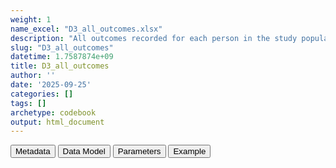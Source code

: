```yaml
---
weight: 1
name_excel: "D3_all_outcomes.xlsx"
description: "All outcomes recorded for each person in the study population with date, during the study period"
slug: "D3_all_outcomes"
datetime: 1.7587874e+09
title: D3_all_outcomes
author: ''
date: '2025-09-25'
categories: []
tags: []
archetype: codebook
output: html_document
---
```


<script src="/rmarkdown-libs/core-js/shim.min.js"></script>
<script src="/rmarkdown-libs/react/react.min.js"></script>
<script src="/rmarkdown-libs/react/react-dom.min.js"></script>
<script src="/rmarkdown-libs/reactwidget/react-tools.js"></script>
<script src="/rmarkdown-libs/htmlwidgets/htmlwidgets.js"></script>
<link href="/rmarkdown-libs/reactable/reactable.css" rel="stylesheet" />
<script src="/rmarkdown-libs/reactable-binding/reactable.js"></script>
<div class="tab">
<button class="tablinks" onclick="openCity(event, &#39;Metadata&#39;)" id="defaultOpen">Metadata</button>
<button class="tablinks" onclick="openCity(event, &#39;Data Model&#39;)">Data Model</button>
<button class="tablinks" onclick="openCity(event, &#39;Parameters&#39;)">Parameters</button>
<button class="tablinks" onclick="openCity(event, &#39;Example&#39;)">Example</button>
</div>
<div id="Metadata" class="tabcontent">
<div id="htmlwidget-1" class="reactable html-widget" style="width:auto;height:600px;"></div>
<script type="application/json" data-for="htmlwidget-1">{"x":{"tag":{"name":"Reactable","attribs":{"data":{"medatata_name":["Name of the dataset","Content of the dataset","Unit of observation","Dataset where the list of UoOs is fully listed and with 1 record per UoO","How many observations per UoO","NxUoO​","Variables capturing the UoO","Primary key","Parameters",null,null,null,null,null,null,null,null,null,null,null],"metadata_content":["D3_all_outcomes","All outcomes recorded for each person in the study population with date, during the study period","A pair composed by a person in the study population and an outcome ​","D3_study_population x list of study outcomes​","As many as the times that person has that outcome during the study period​",">= 0 ​","person_id, outcome","person_id, outcome, date","outcome",null,null,null,null,null,null,null,null,null,null,null]},"columns":[{"id":"medatata_name","name":"medatata_name","type":"character"},{"id":"metadata_content","name":"metadata_content","type":"character"}],"sortable":false,"searchable":true,"pagination":false,"highlight":true,"bordered":true,"striped":true,"style":{"maxWidth":1800},"height":"600px","dataKey":"8e08568a637d5b61234680227791f272"},"children":[]},"class":"reactR_markup"},"evals":[],"jsHooks":[]}</script>
</div>
<div id="Data Model" class="tabcontent">
<div id="htmlwidget-2" class="reactable html-widget" style="width:auto;height:600px;"></div>
<script type="application/json" data-for="htmlwidget-2">{"x":{"tag":{"name":"Reactable","attribs":{"data":{"VarName":["person_id","outcome","date","first diagnostic code",null,null,null,null,null,null,null,null,null,null,null,null,null,null,null,null],"Description":["unique person identifier","outcome related to the record","when the record occurred","primary diagnosis used",null,null,null,null,null,null,null,null,null,null,null,null,null,null,null,null],"Format":["character","character","date","character",null,null,null,null,null,null,null,null,null,null,null,null,null,null,null,null],"Vocabulary":["from cdm persons","from cdm persons",null,null,null,null,null,null,null,null,null,null,null,null,null,null,null,null,null,null],"Parameters":[null,null,null,null,null,null,null,null,null,null,null,null,null,null,null,null,null,null,null,null],"Notes and examples":[null,null,null,null,null,null,null,null,null,null,null,null,null,null,null,null,null,null,null,null],"Source tables and variables":[null,null,null,null,null,null,null,null,null,null,null,null,null,null,null,null,null,null,null,null],"Retrieved":["yes","yes","yes","yes",null,null,null,null,null,null,null,null,null,null,null,null,null,null,null,null],"Calculated":["no","no","no","no",null,null,null,null,null,null,null,null,null,null,null,null,null,null,null,null],"Algorithm_id":[null,null,null,null,null,null,null,null,null,null,null,null,null,null,null,null,null,null,null,null],"Rule":[null,null,null,null,null,null,null,null,null,null,null,null,null,null,null,null,null,null,null,null]},"columns":[{"id":"VarName","name":"VarName","type":"character"},{"id":"Description","name":"Description","type":"character"},{"id":"Format","name":"Format","type":"character"},{"id":"Vocabulary","name":"Vocabulary","type":"character"},{"id":"Parameters","name":"Parameters","type":"logical"},{"id":"Notes and examples","name":"Notes and examples","type":"logical"},{"id":"Source tables and variables","name":"Source tables and variables","type":"logical"},{"id":"Retrieved","name":"Retrieved","type":"character"},{"id":"Calculated","name":"Calculated","type":"character"},{"id":"Algorithm_id","name":"Algorithm_id","type":"logical"},{"id":"Rule","name":"Rule","type":"logical"}],"sortable":false,"searchable":true,"pagination":false,"highlight":true,"bordered":true,"striped":true,"style":{"maxWidth":1800},"height":"600px","dataKey":"520257240dd860d6c6ffd4de1f306f95"},"children":[]},"class":"reactR_markup"},"evals":[],"jsHooks":[]}</script>
</div>
<div id="Parameters" class="tabcontent">
<div id="htmlwidget-3" class="reactable html-widget" style="width:auto;height:600px;"></div>
<script type="application/json" data-for="htmlwidget-3">{"x":{"tag":{"name":"Reactable","attribs":{"data":{"parameter in the variable name":["outcome","outcome","outcome",null,null,null,null,null,null,null,null,null,null,null,null,null,null,null,null,null],"values":["Infarction","Stroke","Hypertension",null,null,null,null,null,null,null,null,null,null,null,null,null,null,null,null,null],"name of macro":[null,null,null,null,null,null,null,null,null,null,null,null,null,null,null,null,null,null,null,null]},"columns":[{"id":"parameter in the variable name","name":"parameter in the variable name","type":"character"},{"id":"values","name":"values","type":"character"},{"id":"name of macro","name":"name of macro","type":"logical"}],"sortable":false,"searchable":true,"pagination":false,"highlight":true,"bordered":true,"striped":true,"style":{"maxWidth":1800},"height":"600px","dataKey":"1691ff01bfb058f058aa9418c196a7ec"},"children":[]},"class":"reactR_markup"},"evals":[],"jsHooks":[]}</script>
</div>
<div id="Example" class="tabcontent">
<div id="htmlwidget-4" class="reactable html-widget" style="width:auto;height:600px;"></div>
<script type="application/json" data-for="htmlwidget-4">{"x":{"tag":{"name":"Reactable","attribs":{"data":{"person_id​":["P1​","P3​","P3​","P3​","P3​","P4​","P5",null,null,null,null,null,null,null,null,null,null,null,null,null],"Infarction​":[1,0,0,1,0,0,0,"NA","NA","NA","NA","NA","NA","NA","NA","NA","NA","NA","NA","NA"],"Stroke​":[0,1,1,0,0,1,0,"NA","NA","NA","NA","NA","NA","NA","NA","NA","NA","NA","NA","NA"],"Hypertension​":[0,0,0,0,1,0,1,"NA","NA","NA","NA","NA","NA","NA","NA","NA","NA","NA","NA","NA"],"date​":["2020/01/01​","2021/01/01​","2021/06/12​","2021/01/01​","2021/04/15​","2019/05/04​","2021/01/01​",null,null,null,null,null,null,null,null,null,null,null,null,null],"first diagnostic code​":["I63​","I64​","I64​","I63​","I10","I64","I10",null,null,null,null,null,null,null,null,null,null,null,null,null]},"columns":[{"id":"person_id​","name":"person_id​","type":"character"},{"id":"Infarction​","name":"Infarction​","type":"numeric"},{"id":"Stroke​","name":"Stroke​","type":"numeric"},{"id":"Hypertension​","name":"Hypertension​","type":"numeric"},{"id":"date​","name":"date​","type":"character"},{"id":"first diagnostic code​","name":"first diagnostic code​","type":"character"}],"sortable":false,"searchable":true,"pagination":false,"highlight":true,"bordered":true,"striped":true,"style":{"maxWidth":1800},"height":"600px","dataKey":"38a19d6d8b6d57fe656951e0d9185648"},"children":[]},"class":"reactR_markup"},"evals":[],"jsHooks":[]}</script>
</div>
